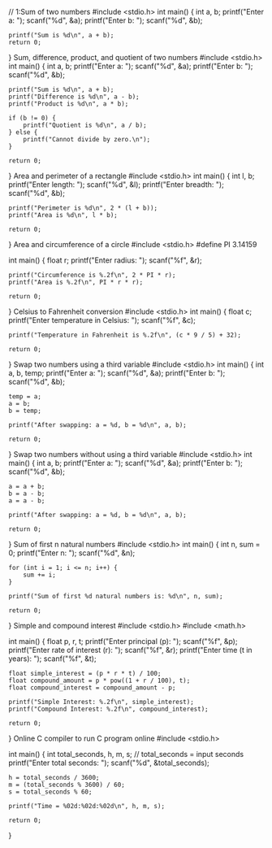// 1:Sum of two numbers
#include <stdio.h>
int main() {
    int a, b;
    printf("Enter a: ");
    scanf("%d", &a);
    printf("Enter b: ");
    scanf("%d", &b);

    printf("Sum is %d\n", a + b);
    return 0;
}
Sum, difference, product, and quotient of two numbers
#include <stdio.h>
int main() {
    int a, b;
    printf("Enter a: ");
    scanf("%d", &a);
    printf("Enter b: ");
    scanf("%d", &b);

    printf("Sum is %d\n", a + b);
    printf("Difference is %d\n", a - b);
    printf("Product is %d\n", a * b);

    if (b != 0) {
        printf("Quotient is %d\n", a / b);
    } else {
        printf("Cannot divide by zero.\n");
    }

    return 0;
}
Area and perimeter of a rectangle
#include <stdio.h>
int main() {
    int l, b;
    printf("Enter length: ");
    scanf("%d", &l);
    printf("Enter breadth: ");
    scanf("%d", &b);

    printf("Perimeter is %d\n", 2 * (l + b));
    printf("Area is %d\n", l * b);

    return 0;
}
 Area and circumference of a circle
#include <stdio.h>
#define PI 3.14159

int main() {
    float r;
    printf("Enter radius: ");
    scanf("%f", &r);

    printf("Circumference is %.2f\n", 2 * PI * r);
    printf("Area is %.2f\n", PI * r * r);

    return 0;
}
Celsius to Fahrenheit conversion
#include <stdio.h>
int main() {
    float c;
    printf("Enter temperature in Celsius: ");
    scanf("%f", &c);

    printf("Temperature in Fahrenheit is %.2f\n", (c * 9 / 5) + 32);

    return 0;
}
Swap two numbers using a third variable
#include <stdio.h>
int main() {
    int a, b, temp;
    printf("Enter a: ");
    scanf("%d", &a);
    printf("Enter b: ");
    scanf("%d", &b);

    temp = a;
    a = b;
    b = temp;

    printf("After swapping: a = %d, b = %d\n", a, b);

    return 0;
}
Swap two numbers without using a third variable
#include <stdio.h>
int main() {
    int a, b;
    printf("Enter a: ");
    scanf("%d", &a);
    printf("Enter b: ");
    scanf("%d", &b);

    a = a + b;
    b = a - b;
    a = a - b;

    printf("After swapping: a = %d, b = %d\n", a, b);

    return 0;
}
Sum of first n natural numbers
#include <stdio.h>
int main() {
    int n, sum = 0;
    printf("Enter n: ");
    scanf("%d", &n);

    for (int i = 1; i <= n; i++) {
        sum += i;
    }

    printf("Sum of first %d natural numbers is: %d\n", n, sum);

    return 0;
}
Simple and compound interest
#include <stdio.h>
#include <math.h>

int main() {
    float p, r, t;
    printf("Enter principal (p): ");
    scanf("%f", &p);
    printf("Enter rate of interest (r): ");
    scanf("%f", &r);
    printf("Enter time (t in years): ");
    scanf("%f", &t);

    float simple_interest = (p * r * t) / 100;
    float compound_amount = p * pow((1 + r / 100), t);
    float compound_interest = compound_amount - p;

    printf("Simple Interest: %.2f\n", simple_interest);
    printf("Compound Interest: %.2f\n", compound_interest);

    return 0;
}
Online C compiler to run C program online
#include <stdio.h>

int main() {
    int total_seconds, h, m, s;  // total_seconds = input seconds
    printf("Enter total seconds: ");
    scanf("%d", &total_seconds);

    h = total_seconds / 3600;
    m = (total_seconds % 3600) / 60;
    s = total_seconds % 60;

    printf("Time = %02d:%02d:%02d\n", h, m, s);

    return 0;
}
